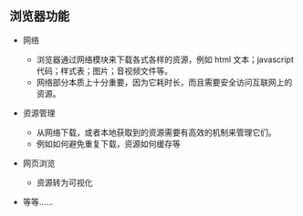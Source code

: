 ## 浏览器功能

- 网络
  - 浏览器通过网络模块来下载各式各样的资源，例如 html 文本；javascript 代码；样式表；图片；音视频文件等。
  - 网络部分本质上十分重要，因为它耗时长，而且需要安全访问互联网上的资源。
- 资源管理

  - 从网络下载，或者本地获取到的资源需要有高效的机制来管理它们。
  - 例如如何避免重复下载，资源如何缓存等

- 网页浏览

  - 资源转为可视化

- 等等……
